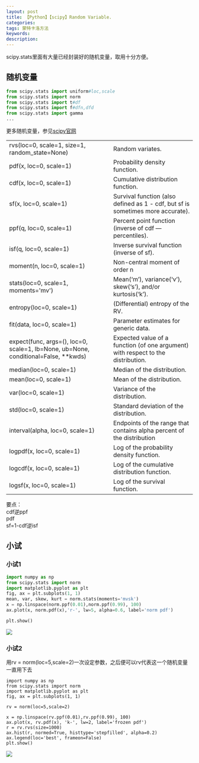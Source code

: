 ```yaml
---
layout: post
title: 【Python】【scipy】Random Variable.
categories:
tags: 蒙特卡洛方法
keywords:
description:
---
```


scipy.stats里面有大量已经封装好的随机变量，取用十分方便。  


## 随机变量

```py
from scipy.stats import uniform#loc,scale
from scipy.stats import norm
from scipy.stats import t#df
from scipy.stats import f#dfn,dfd
from scipy.stats import gamma
...
```
更多随机变量，参见<a href='https://docs.scipy.org/doc/scipy/reference/stats.html' target="stats">scipy官网</a>


|||
|--|--|
|rvs(loc=0, scale=1, size=1, random_state=None)	|Random variates.
|pdf(x, loc=0, scale=1)|	Probability density function.
|cdf(x, loc=0, scale=1)|	Cumulative distribution function.
|sf(x, loc=0, scale=1)|	Survival function (also defined as 1 - cdf, but sf is sometimes more accurate).
|ppf(q, loc=0, scale=1)|	Percent point function (inverse of cdf — percentiles).
|isf(q, loc=0, scale=1)|	Inverse survival function (inverse of sf).
|moment(n, loc=0, scale=1)|	Non-central moment of order n
|stats(loc=0, scale=1, moments='mv')|	Mean(‘m’), variance(‘v’), skew(‘s’), and/or kurtosis(‘k’).
|entropy(loc=0, scale=1)|	(Differential) entropy of the RV.
|fit(data, loc=0, scale=1)|	Parameter estimates for generic data.
|expect(func, args=(), loc=0, scale=1, lb=None, ub=None, conditional=False, **kwds)|	Expected value of a function (of one argument) with respect to the distribution.
|median(loc=0, scale=1)|	Median of the distribution.
|mean(loc=0, scale=1)|	Mean of the distribution.
|var(loc=0, scale=1)|	Variance of the distribution.
|std(loc=0, scale=1)|	Standard deviation of the distribution.
|interval(alpha, loc=0, scale=1)|	Endpoints of the range that contains alpha percent of the distribution
|logpdf(x, loc=0, scale=1)|	Log of the probability density function.
|logcdf(x, loc=0, scale=1)|	Log of the cumulative distribution function.
|logsf(x, loc=0, scale=1)|	Log of the survival function.

要点：  
cdf逆ppf  
pdf  
sf=1-cdf逆isf  

## 小试

### 小试1
```py
import numpy as np
from scipy.stats import norm
import matplotlib.pyplot as plt
fig, ax = plt.subplots(1, 1)
mean, var, skew, kurt = norm.stats(moments='mvsk')
x = np.linspace(norm.ppf(0.01),norm.ppf(0.99), 100)
ax.plot(x, norm.pdf(x),'r-', lw=5, alpha=0.6, label='norm pdf')

plt.show()
```
<img src='http://www.guofei.site/public/postimg/scipyrv2.png'>

### 小试2

用rv = norm(loc=5,scale=2)一次设定参数，之后便可以rv代表这一个随机变量一直用下去  

```
import numpy as np
from scipy.stats import norm
import matplotlib.pyplot as plt
fig, ax = plt.subplots(1, 1)

rv = norm(loc=5,scale=2)

x = np.linspace(rv.ppf(0.01),rv.ppf(0.99), 100)
ax.plot(x, rv.pdf(x), 'k-', lw=2, label='frozen pdf')
r = rv.rvs(size=1000)
ax.hist(r, normed=True, histtype='stepfilled', alpha=0.2)
ax.legend(loc='best', frameon=False)
plt.show()
```

<img src='http://www.guofei.site/public/postimg/scipyrv1.png'>
